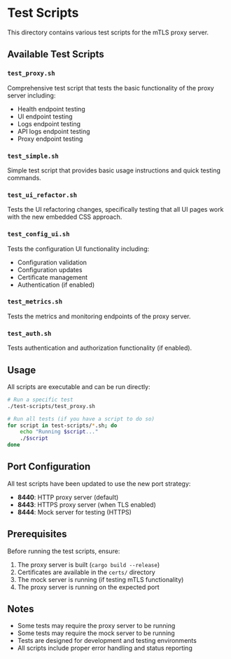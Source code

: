 # Test Scripts

This directory contains various test scripts for the mTLS proxy server.

## Available Test Scripts

### `test_proxy.sh`
Comprehensive test script that tests the basic functionality of the proxy server including:
- Health endpoint testing
- UI endpoint testing
- Logs endpoint testing
- API logs endpoint testing
- Proxy endpoint testing

### `test_simple.sh`
Simple test script that provides basic usage instructions and quick testing commands.

### `test_ui_refactor.sh`
Tests the UI refactoring changes, specifically testing that all UI pages work with the new embedded CSS approach.

### `test_config_ui.sh`
Tests the configuration UI functionality including:
- Configuration validation
- Configuration updates
- Certificate management
- Authentication (if enabled)

### `test_metrics.sh`
Tests the metrics and monitoring endpoints of the proxy server.

### `test_auth.sh`
Tests authentication and authorization functionality (if enabled).

## Usage

All scripts are executable and can be run directly:

```bash
# Run a specific test
./test-scripts/test_proxy.sh

# Run all tests (if you have a script to do so)
for script in test-scripts/*.sh; do
    echo "Running $script..."
    ./$script
done
```

## Port Configuration

All test scripts have been updated to use the new port strategy:
- **8440**: HTTP proxy server (default)
- **8443**: HTTPS proxy server (when TLS enabled)
- **8444**: Mock server for testing (HTTPS)

## Prerequisites

Before running the test scripts, ensure:
1. The proxy server is built (`cargo build --release`)
2. Certificates are available in the `certs/` directory
3. The mock server is running (if testing mTLS functionality)
4. The proxy server is running on the expected port

## Notes

- Some tests may require the proxy server to be running
- Some tests may require the mock server to be running
- Tests are designed for development and testing environments
- All scripts include proper error handling and status reporting
